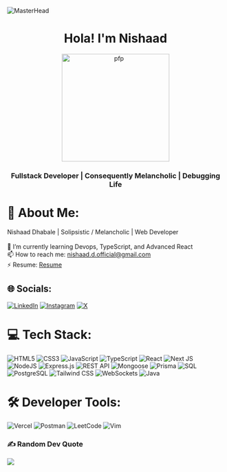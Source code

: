 
![MasterHead](https://preview.redd.it/ignore-for-my-git-v0-a1m991yttwqc1.png?width=1080&crop=smart&auto=webp&s=22df33632164c0a7f0b996394b26e1322f1fe0bd)

<h1 align="center">Hola! I'm Nishaad</h1>
<div align="center">
  <img src="https://i.redd.it/70kxbgclienf1.jpeg" alt="pfp" style="height: 250px;"/>
</div>

<h3 align="center">Fullstack Developer | Consequently Melancholic | Debugging Life</h3>

# 💫 About Me:
<div style="display: flex; align-items: center;">
  <div style="flex: 1;">
    Nishaad Dhabale | Solipsistic / Melancholic | Web Developer<br><br>
    🌱 I’m currently learning Devops, TypeScript, and Advanced React<br>
    📫 How to reach me: <a href="mailto:nishaad.d.official@gmail.com">nishaad.d.official@gmail.com</a><br>
    ⚡ Resume: <a href="https://your-resume-link.com/">Resume</a><br>
  </div>
</div>

## 🌐 Socials:
[![LinkedIn](https://img.shields.io/badge/LinkedIn-%230077B5.svg?logo=linkedin&logoColor=white)](https://www.linkedin.com/in/nishaad-dhabale-7a6466298/) 
[![Instagram](https://img.shields.io/badge/Instagram-%23E4405F.svg?logo=Instagram&logoColor=white)](https://www.instagram.com/spud_niko/) 
[![X](https://img.shields.io/badge/X-black.svg?logo=X&logoColor=white)](https://x.com/trynabegeekie)

# 💻 Tech Stack:
![HTML5](https://img.shields.io/badge/html5-%23E34F26.svg?style=for-the-badge&logo=html5&logoColor=white) 
![CSS3](https://img.shields.io/badge/css3-%231572B6.svg?style=for-the-badge&logo=css3&logoColor=white) 
![JavaScript](https://img.shields.io/badge/javascript-%23323330.svg?style=for-the-badge&logo=javascript&logoColor=%23F7DF1E) 
![TypeScript](https://img.shields.io/badge/typescript-%23007ACC.svg?style=for-the-badge&logo=typescript&logoColor=white) 
![React](https://img.shields.io/badge/react-%2320232a.svg?style=for-the-badge&logo=react&logoColor=%2361DAFB) 
![Next JS](https://img.shields.io/badge/Next-black?style=for-the-badge&logo=next.js&logoColor=white) 
![NodeJS](https://img.shields.io/badge/node.js-6DA55F?style=for-the-badge&logo=node.js&logoColor=white) 
![Express.js](https://img.shields.io/badge/express.js-%23404d59.svg?style=for-the-badge&logo=express&logoColor=%2361DAFB) 
![REST API](https://img.shields.io/badge/REST_API-%23FF6F00.svg?style=for-the-badge&logo=swagger&logoColor=white) 
![Mongoose](https://img.shields.io/badge/mongoose-%23aa0000.svg?style=for-the-badge&logo=mongoose&logoColor=white) 
![Prisma](https://img.shields.io/badge/prisma-%233068b7.svg?style=for-the-badge&logo=prisma&logoColor=white) 
![SQL](https://img.shields.io/badge/SQL-%23007ACC.svg?style=for-the-badge&logo=mysql&logoColor=white) 
![PostgreSQL](https://img.shields.io/badge/PostgreSQL-%23316192.svg?style=for-the-badge&logo=postgresql&logoColor=white) 
![Tailwind CSS](https://img.shields.io/badge/Tailwind-%2338B2AC.svg?style=for-the-badge&logo=tailwind-css&logoColor=white) 
![WebSockets](https://img.shields.io/badge/WebSockets-%23f6df0f.svg?style=for-the-badge&logo=websocket&logoColor=000000) 
![Java](https://img.shields.io/badge/Java-%23ED8B00.svg?style=for-the-badge&logo=openjdk&logoColor=white)

# 🛠 Developer Tools:
![Vercel](https://img.shields.io/badge/Vercel-%23000000.svg?style=for-the-badge&logo=vercel&logoColor=white) 
![Postman](https://img.shields.io/badge/Postman-%23FF6C37.svg?style=for-the-badge&logo=postman&logoColor=white) 
![LeetCode](https://img.shields.io/badge/LeetCode-%23FFA116.svg?style=for-the-badge&logo=leetcode&logoColor=white) 
![Vim](https://img.shields.io/badge/Vim-%23141914.svg?style=for-the-badge&logo=vim&logoColor=green) 

<!-- # 📊 GitHub Stats:
![](https://github-readme-stats.vercel.app/api?username=your-github-username&theme=shadow_blue&hide_border=true&include_all_commits=true&count_private=true)<br/>
![](https://github-readme-streak-stats.herokuapp.com/?user=your-github-username&theme=shadow_blue&hide_border=true)<br/>
![](https://github-readme-stats.vercel.app/api/top-langs/?username=your-github-username&theme=shadow_blue&hide_border=true&include_all_commits=true&count_private=true&layout=compact)

-->

### ✍️ Random Dev Quote
![](https://quotes-github-readme.vercel.app/api?type=horizontal&theme=tokyonight)

<!--
**NishaadDhabale/NishaadDhabale** is a ✨ _special_ ✨ repository because its `README.md` (this file) appears on your GitHub profile.

Here are some ideas to get you started:

- 🔭 I’m currently working on ...
- 🌱 I’m currently learning ...
- 👯 I’m looking to collaborate on ...
- 🤔 I’m looking for help with ...
- 💬 Ask me about ...
- 📫 How to reach me: ...
- 😄 Pronouns: ...
- ⚡ Fun fact: ...
-->
